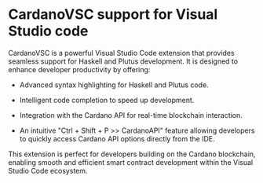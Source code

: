# CardanoVSC support for Visual Studio code
CardanoVSC is a powerful Visual Studio Code extension that provides seamless support for Haskell and Plutus development. It is designed to enhance developer productivity by offering:

- Advanced syntax highlighting for Haskell and Plutus code.

- Intelligent code completion to speed up development.

- Integration with the Cardano API for real-time blockchain interaction.

- An intuitive "Ctrl + Shift + P >> CardanoAPI" feature allowing developers to quickly access Cardano API options   directly from the IDE.

This extension is perfect for developers building on the Cardano blockchain, enabling smooth and efficient smart contract development within the Visual Studio Code ecosystem.
